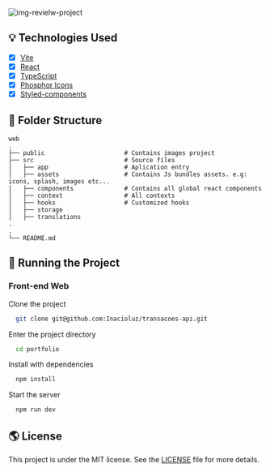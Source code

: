 <p align="center">
 
![img-revielw-project](https://github.com/Inacioluz/transacoes-api/assets/108021488/dbf6ee56-1ff5-4d3b-8e7e-165fc4c99a31)


## 💡 Technologies Used

- [x] [Vite](https://vitejs.dev)
- [x] [React](https://reactjs.org/)
- [x] [TypeScript](https://www.typescriptlang.org/)
- [x] [Phosphor Icons](https://phosphoricons.com/)
- [x] [Styled-components](https://styled-components.com)

## 📂 Folder Structure

```plainText
web
.
├── public                      # Contains images project
├── src                         # Source files
│   ├── app                     # Aplication entry
│   ├── assets                  # Contains Js bundles assets. e.g: icons, splash, images etc...
│   ├── components              # Contains all global react components
│   ├── context                 # All contexts
│   ├── hooks                   # Customized hooks
│   ├── storage
│   ├── translations
.
.
└── README.md
```

## 🚀 Running the Project

<!-- ### Back-end

Clone the project

```bash
  git clone https://link-para-o-projeto
```

Enter the project directory

```bash
  cd my-project
```

Install with dependencies

```bash
  npm install
```

Start the server

```bash
  npm run start
``` -->

### Front-end Web

Clone the project

```bash
  git clone git@github.com:Inacioluz/transacoes-api.git
```

Enter the project directory

```bash
  cd portfolio
```

Install with dependencies

```bash
  npm install
```

Start the server

```bash
  npm run dev
```

<!-- ### Mobile

Clone the project

```bash
  git clone https://link-para-o-projeto
```

Enter the project directory

```bash
  cd my-project
```

Install with dependencies

```bash
  npm install
```

Start the server

```bash
  npx expo start
```

- IOS:

```bash
  npx pod-install && npx react-native run-ios
```

- Android:

```bash
  npx react-native run-android
``` -->

<!-- ## 📝 Routes

[![Run in Postman](https://github.com/VagnerNerves/default-readme/blob/main/assets/run-in-postman.svg)](https://app.getpostman.com/run-collection/link)
[![Run in Insomnia](https://github.com/VagnerNerves/default-readme/blob/main/assets/run-in-insomnia.svg)](https://insomnia.rest/run/?label=NAMEPROJECT&uri=LINK) -->

## 🌎 License

This project is under the MIT license. See the [LICENSE](https://github.com/VagnerNerves/portfolio/blob/main/LICENSE) file for more details.
